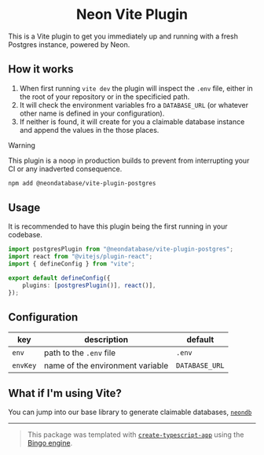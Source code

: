 <h1 align="center">Neon Vite Plugin</h1>

This is a Vite plugin to get you immediately up and running with a fresh Postgres instance, powered by Neon.

## How it works

1. When first running `vite dev` the plugin will inspect the `.env` file, either in the root of your repository or in the specificied path.
2. It will check the environment variables fro a `DATABASE_URL` (or whatever other name is defined in your configuration).
3. If neither is found, it will create for you a claimable database instance and append the values in the those places.

> [!WARNING]
> This plugin is a noop in production builds to prevent from interrupting your CI or any inadverted consequence.

```sh
npm add @neondatabase/vite-plugin-postgres
```

## Usage

It is recommended to have this plugin being the first running in your codebase.

```ts
import postgresPlugin from "@neondatabase/vite-plugin-postgres";
import react from "@vitejs/plugin-react";
import { defineConfig } from "vite";

export default defineConfig({
	plugins: [postgresPlugin()], react()],
});
```

## Configuration

| key      | description                      | default        |
| -------- | -------------------------------- | -------------- |
| `env`    | path to the `.env` file          | `.env`         |
| `envKey` | name of the environment variable | `DATABASE_URL` |

## What if I'm using Vite?

You can jump into our base library to generate claimable databases, [`neondb`](https://github.com/neondatabase/neondb-cli/tree/main/packages/neondb)

---

> This package was templated with [`create-typescript-app`](https://github.com/JoshuaKGoldberg/create-typescript-app) using the [Bingo engine](https://create.bingo).
